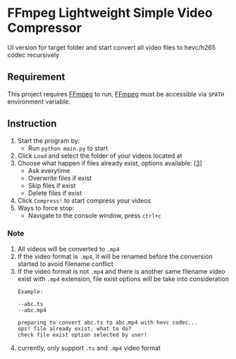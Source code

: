 # FFmpeg Lightweight Simple Video Compressor

UI version for target folder and start convert all video files to hevc/h265 codec recursively

## Requirement

This project requires [FFmpeg](https://ffmpeg.org/download.html) to run, [FFmpeg](https://ffmpeg.org/download.html) must be accessible via `$PATH` environment variable.

## Instruction

1. Start the program by:
   - Run `python main.py` to start
2. Click `Load` and select the folder of your videos located at
3. Choose what happen if files already exist, options available: [[3]](#note)
   - Ask everytime
   - Overwrite files if exist
   - Skip files if exist
   - Delete files if exist
4. Click `Compress!` to start compress your videos
5. Ways to force stop:
   - Navigate to the console window, press `ctrl+c`

### Note
1. All videos will be converted to `.mp4`
2. If the video format is `.mp4`, it will be renamed before the conversion started to avoid filename conflict
3. If the video format is not `.mp4` and there is another same filename video exist with `.mp4` extension, file exist options will be take into consideration
   ```
   Example:

   --abc.ts
   --abc.mp4

   preparing to convert abc.ts to abc.mp4 with hevc codec...
   ops! file already exist, what to do?
   check file exist option selected by user!
   ```
4. currently, only support `.ts` and `.mp4` video format